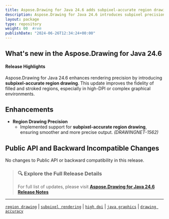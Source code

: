 ```yaml
---
title: Aspose.Drawing for Java 24.6 adds subpixel-accurate region drawing
description: Aspose.Drawing for Java 24.6 introduces subpixel precision for region rendering, enhancing visual accuracy and graphical fidelity in drawing operations.
layout: package
type: repository
weight: 00	#rem
publishDate: "2024-06-26T12:34:24+00:00"
---
```


## What's new in the Aspose.Drawing for Java 24.6

#### Release Highlights

Aspose.Drawing for Java 24.6 enhances rendering precision by introducing **subpixel-accurate region drawing**. This update improves the fidelity of filled and stroked regions, especially in high-DPI or complex graphical environments.

## Enhancements

- **Region Drawing Precision**
  - Implemented support for **subpixel-accurate region drawing**, ensuring smoother and more precise output. *(DRAWINGNET-1562)*

## Public API and Backward Incompatible Changes

No changes to Public API or backward compatibility in this release.

> ### 🔍 Explore the Full Release Details
>
> For full list of updates, please visit **[Aspose.Drawing for Java 24.6 Release Notes](https://releases.aspose.com/drawing/java/release-notes/2024/aspose-drawing-for-java-24-6-release-notes/)**

---

[`region drawing`](https://search.aspose.com/q/region-drawing.html) | [`subpixel rendering`](https://search.aspose.com/q/subpixel-rendering.html) | [`high dpi`](https://search.aspose.com/q/high-dpi.html) | [`java graphics`](https://search.aspose.com/q/java-graphics.html) | [`drawing accuracy`](https://search.aspose.com/q/drawing-accuracy.html)
